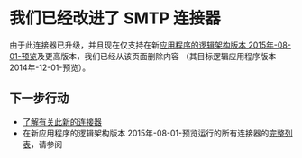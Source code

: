 <properties
   pageTitle="在应用程序逻辑中使用 SMTP 连接器 |Microsoft Azure 应用程序服务"
   description="如何创建和配置 SMTP 连接器或 API 的应用程序并在 Azure 应用程序服务中的一个逻辑应用程序中使用它"
   services="logic-apps"
   documentationCenter=".net,nodejs,java"
   authors="msftman"
   manager="erikre"
   editor=""/>

<tags
   ms.service="logic-apps"
   ms.devlang="multiple"
   ms.topic="article"
   ms.tgt_pltfrm="na"
   ms.workload="integration"
   ms.date="04/19/2016"
   ms.author="deonhe"/>


# <a name="weve-improved-the-smtp-connector"></a>我们已经改进了 SMTP 连接器 

由于此连接器已升级，并且现在仅支持在新[应用程序的逻辑架构版本 2015年-08-01-预览](./app-service-logic-schema-2015-08-01.md)及更高版本，我们已经从该页面删除内容 （其目标逻辑应用程序版本 2014年-12-01-预览）。 


## <a name="next-steps"></a>下一步行动    

- [了解有关此新的连接器](../connectors/connectors-create-api-smtp.md)
- 在新应用程序的逻辑架构版本 2015年-08-01-预览运行的所有连接器的[完整列表](../connectors/apis-list.md)，请参阅  